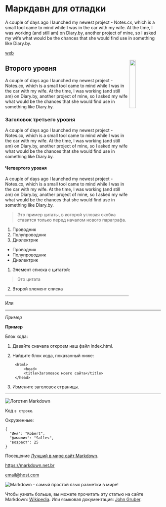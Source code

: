 # Маркдавн для отладки

A couple of days ago I launched my newest project - Notes.cx, which is a small tool came to mind while I was in the car with my wife. At the time, I was working (and still am) on Diary.by, another project of mine, so I asked my wife what would be the chances that she would find use in something like Diary.by.

[web](/web)

<img src="https://docs.joinmastodon.org/elephant.svg" align="right" width="20%" />

## Второго уровня
A couple of days ago I launched my newest project - Notes.cx, which is a small tool came to mind while I was in the car with my wife. At the time, I was working (and still am) on Diary.by, another project of mine, so I asked my wife what would be the chances that she would find use in something like Diary.by.

### Заголовок третьего уровня
A couple of days ago I launched my newest project - Notes.cx, which is a small tool came to mind while I was in the car with my wife. At the time, I was working (and still am) on Diary.by, another project of mine, so I asked my wife what would be the chances that she would find use in something like Diary.by.

#### Четвертого уровня
A couple of days ago I launched my newest project - Notes.cx, which is a small tool came to mind while I was in the car with my wife. At the time, I was working (and still am) on Diary.by, another project of mine, so I asked my wife what would be the chances that she would find use in something like Diary.by.

> Это пример цитаты, в которой угловая скобка ставится только перед началом нового параграфа.

1. Проводник
2. Полупроводник
3. Диэлектрик

* Проводник
* Полупроводник
* Диэлектрик

1. Элемент списка с цитатой:
> Это цитата

2. Второй элемент списка

***

Или

---

*Пример*

**Пример**

Блок кода:

1. Давайте сначала откроем наш файл index.html.
2. Найдите блок кода, показанный ниже:

        <html>
            <head>
            <title>Заголовок моего сайта</title>
        </head>

3. Измените заголовок страницы.

---

![Логотип Markdown](https://markdown.net.br/assets/img/basic-syntax/markdown-logo-small.png)

Код `в строке`. 

Окруженные:

```
{
  "Имя": "Robert",
  "фамилия": "Salles",
  "возраст": 25
}
```

Посещение [Лучший в мире сайт Markdown](https://markdown.net.br).

<https://markdown.net.br>

<email@host.com>

![Markdown - самый простой язык разметки в мире!](https://markdown.net.br/assets/img/markdown.jpg "Логотип Markdown")

Чтобы узнать больше, вы можете прочитать эту статью на сайте Markdown: [Wikipedia][1]. Или языковая документация: [John Gruber][2].

[1]: <https://en.wikipedia.org/wiki/Markdown> "Markdown - Wikipedia"
[2]: https://daringfireball.net/projects/markdown/ "Оригинальная документация от Markdown."

